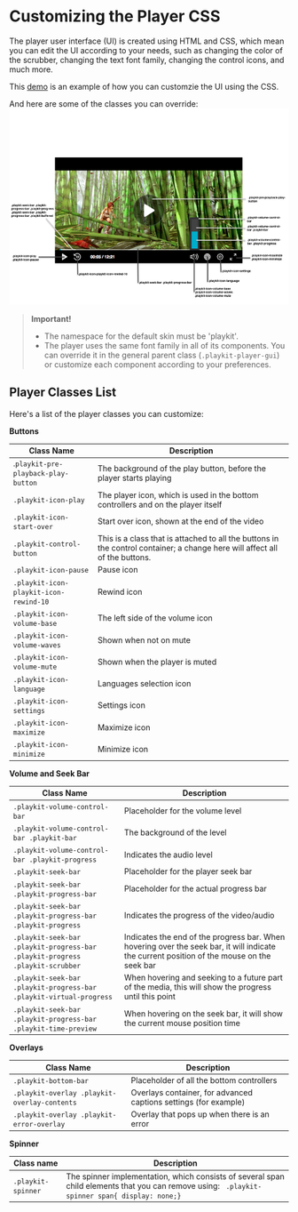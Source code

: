 # Customizing the Player CSS
The player user interface (UI) is created using HTML and CSS, which mean you can edit the UI according to your needs, such as changing the color of the scrubber, changing the text font family, changing the control icons, and much more.

This [demo](https://codepen.io/presentation_k/pen/XVQEXZ?editors=1100) is an example of how you can customzie the UI using the CSS.

And here are some of the classes you can override:
![Here is some of the classes you can override](./images/cssOverride-nocopy.png)



> **Important!**
> - The namespace for the default skin must be 'playkit'.
> - The player uses the same font family in all of its components. You can override it in the general parent class (`.playkit-player-gui`) or customize each component according to your preferences.


## Player Classes List

Here's a list of the player classes you can customize:

**Buttons**

|Class Name| Description |
|--|--|
| .`playkit-pre-playback-play-button` | The background of the play button, before the player starts playing |
| `.playkit-icon-play` | The player icon, which is used in the bottom controllers and on the player itself |
|`.playkit-icon-start-over`| Start over icon, shown at the end of the video|
| `.playkit-control-button` | This is a class that is attached to all the buttons in the control container; a change here will affect all of the buttons. |
| `.playkit-icon-pause` | Pause icon |
| `.playkit-icon-playkit-icon-rewind-10` |Rewind icon  |
| `.playkit-icon-volume-base`| The left side of the volume icon |
| `.playkit-icon-volume-waves` | Shown when not on mute |
| `.playkit-icon-volume-mute` | Shown when the player is muted |
| `.playkit-icon-language` | Languages selection icon |
| `.playkit-icon-settings` | Settings icon |
|`.playkit-icon-maximize`  | Maximize icon |
| `.playkit-icon-minimize` | Minimize icon |


**Volume and Seek Bar**

| Class Name | Description |
|--|--|
| `.playkit-volume-control-bar` | Placeholder for the volume level |
| `.playkit-volume-control-bar .playkit-bar` | The background of the level |
| `.playkit-volume-control-bar .playkit-progress` | Indicates the audio level |
| `.playkit-seek-bar` | Placeholder for the player seek bar |
| `.playkit-seek-bar .playkit-progress-bar` | Placeholder for the actual progress bar |
| `.playkit-seek-bar .playkit-progress-bar .playkit-progress` | Indicates the progress of the video/audio |
| `.playkit-seek-bar .playkit-progress-bar .playkit-progress .playkit-scrubber` | Indicates the end of the progress bar. When hovering over the seek bar, it will indicate the current position of the mouse on the seek bar |
| `.playkit-seek-bar .playkit-progress-bar .playkit-virtual-progress` | When hovering and seeking to a future part of the media, this will show the progress until this point |
| `.playkit-seek-bar .playkit-progress-bar .playkit-time-preview` | When hovering on the seek bar, it will show the current mouse position time |

**Overlays**

| Class Name | Description |
|--|--|
|`.playkit-bottom-bar`| Placeholder of all the bottom controllers|
|`.playkit-overlay .playkit-overlay-contents`| Overlays container, for advanced captions settings (for example) |
|`.playkit-overlay .playkit-error-overlay`| Overlay that pops up when there is an error|

**Spinner**

|Class name| Description |
|--|--|
|`.playkit-spinner`| The spinner implementation, which consists of several span child elements that you can remove using: ` .playkit-spinner span{ display: none;}` |
